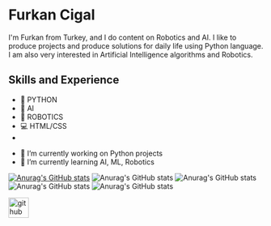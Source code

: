 # Furkan Cigal
I'm Furkan from Turkey, and I do content on Robotics and AI. I like to produce projects and produce solutions for daily life using Python language. I am also very interested in Artificial Intelligence algorithms and Robotics.

## Skills and Experience
* 🐍 PYTHON
* 🧠 AI
* 🤖 ROBOTICS
* 💻 HTML/CSS
*

- 🔭 I’m currently working on Python projects 
- 🌱 I’m currently learning AI, ML, Robotics

[![Anurag's GitHub stats](https://github-readme-stats.vercel.app/api?username=fcigal)](https://github.com/anuraghazra/github-readme-stats)
![Anurag's GitHub stats](https://github-readme-stats.vercel.app/api?username=fcigal&hide=contribs,prs)
![Anurag's GitHub stats](https://github-readme-stats.vercel.app/api?username=fcigal&hide=contribs,prs)
![Anurag's GitHub stats](https://github-readme-stats.vercel.app/api?username=fcigal&show_icons=true)
![Anurag's GitHub stats](https://github-readme-stats.vercel.app/api?username=fcigal&show_icons=true&theme=radical)

[<img src='https://cdn.jsdelivr.net/npm/simple-icons@3.0.1/icons/github.svg' alt='github' height='40'>](https://github.com/fcigal)  


